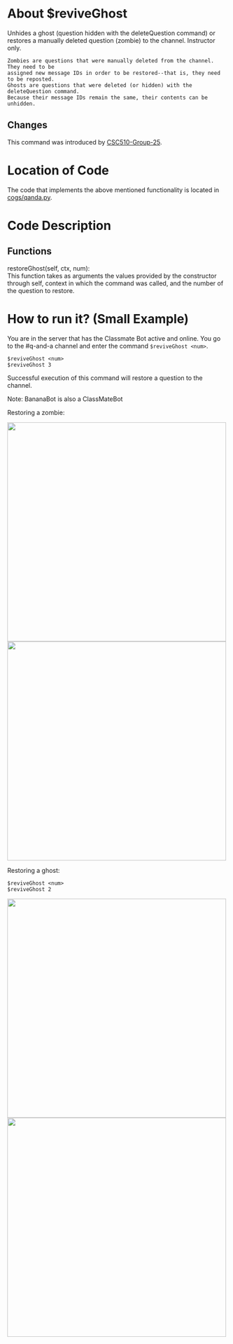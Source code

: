 # About $reviveGhost

Unhides a ghost (question hidden with the deleteQuestion command) or restores a manually deleted question (zombie) to the channel. Instructor only.

```
Zombies are questions that were manually deleted from the channel. They need to be
assigned new message IDs in order to be restored--that is, they need to be reposted.
Ghosts are questions that were deleted (or hidden) with the deleteQuestion command.
Because their message IDs remain the same, their contents can be unhidden.
```

## Changes

This command was introduced by [CSC510-Group-25](https://github.com/CSC510-Group-25/ClassMateBot/).

# Location of Code
The code that implements the above mentioned functionality is located in [cogs/qanda.py](https://github.com/maddaicita/ClassMateBot-1.1/blob/main/cogs/qanda.py).

# Code Description
## Functions
restoreGhost(self, ctx, num): <br>
This function takes as arguments the values provided by the constructor through self, context in which the command was called, and the number of the question to restore.

# How to run it? (Small Example)
You are in the server that has the Classmate Bot active and online. You go to
 the #q-and-a channel and enter the command `$reviveGhost <num>`.

```
$reviveGhost <num>
$reviveGhost 3
```

Successful execution of this command will restore a question to the channel.

Note: BananaBot is also a ClassMateBot

Restoring a zombie:

<img src="https://github.com/maddaicita/ClassMateBot-1.1/blob/main/data/proj3media/reviveghost/reviveghost1.png?raw=true" width="500">

<img src="https://github.com/maddaicita/ClassMateBot-1.1/blob/main/data/proj3media/reviveghost/reviveghost2.png?raw=true" width="500">


Restoring a ghost:

```
$reviveGhost <num>
$reviveGhost 2
```

<img src="https://github.com/maddaicita/ClassMateBot-1.1/blob/main/data/proj3media/reviveghost/reviveghost1b.png?raw=true" width="500">

<img src="https://github.com/maddaicita/ClassMateBot-1.1/blob/main/data/proj3media/reviveghost/reviveghost1c.png?raw=true" width="500">